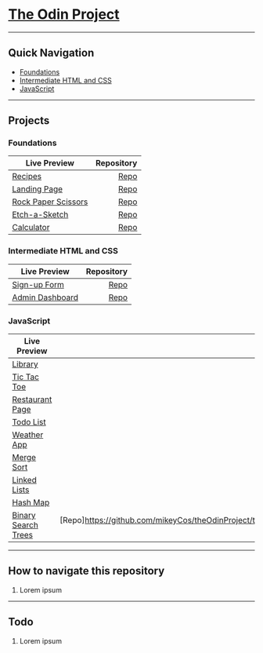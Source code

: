 # [The Odin Project](https://www.theodinproject.com/)

---

## Quick Navigation

- [Foundations](https://github.com/mikeyCos/theOdinProject/tree/main/foundations)
- [Intermediate HTML and CSS](https://github.com/mikeyCos/theOdinProject/tree/main/intermediate-html-and-css)
- [JavaScript](https://github.com/mikeyCos/theOdinProject/tree/main/javaScript)

---

## Projects

### Foundations

| Live Preview                                                                                                |                                                                                   Repository |
| ----------------------------------------------------------------------------------------------------------- | -------------------------------------------------------------------------------------------: |
| [Recipes](https://mikeycos.github.io/theOdinProject/foundations/odin-recipes/index.html)                    |        [Repo](https://github.com/mikeyCos/theOdinProject/tree/main/foundations/odin-recipes) |
| [Landing Page](https://mikeycos.github.io/theOdinProject/foundations/landing-page/index.html)               |        [Repo](https://github.com/mikeyCos/theOdinProject/tree/main/foundations/landing-page) |
| [Rock Paper Scissors](https://mikeycos.github.io/theOdinProject/foundations/rock-paper-scissors/index.html) | [Repo](https://github.com/mikeyCos/theOdinProject/tree/main/foundations/rock-paper-scissors) |
| [Etch-a-Sketch](https://mikeycos.github.io/theOdinProject/foundations/etch-a-sketch/index.html)             |       [Repo](https://github.com/mikeyCos/theOdinProject/tree/main/foundations/etch-a-sketch) |
| [Calculator](https://mikeycos.github.io/theOdinProject/foundations/calculator/index.html)                   |          [Repo](https://github.com/mikeyCos/theOdinProject/tree/main/foundations/calculator) |

### Intermediate HTML and CSS

| Live Preview                                                                                                     |                                                                                                      Repository |
| ---------------------------------------------------------------------------------------------------------------- | --------------------------------------------------------------------------------------------------------------: |
| [Sign-up Form](https://mikeycos.github.io/theOdinProject/intermediate-html-and-css/projects/sign-up-form/)       |    [Repo](https://github.com/mikeyCos/theOdinProject/tree/main/intermediate-html-and-css/projects/sign-up-form) |
| [Admin Dashboard](https://mikeycos.github.io/theOdinProject/intermediate-html-and-css/projects/admin-dashboard/) | [Repo](https://github.com/mikeyCos/theOdinProject/tree/main/intermediate-html-and-css/projects/admin-dashboard) |

### JavaScript

| Live Preview                                                                                                  |                                                                                         Repository |
| ------------------------------------------------------------------------------------------------------------- | -------------------------------------------------------------------------------------------------: |
| [Library](https://mikeycos.github.io/theOdinProject/javaScript/projects/library/)                             |           [Repo](https://github.com/mikeyCos/theOdinProject/tree/main/javaScript/projects/library) |
| [Tic Tac Toe](https://mikeycos.github.io/theOdinProject/javaScript/projects/tic-tac-toe/)                     |       [Repo](https://github.com/mikeyCos/theOdinProject/tree/main/javaScript/projects/tic-tac-toe) |
| [Restaurant Page](https://mikeycos.github.io/theOdinProject/javaScript/projects/restaurant-page/dist/)        |   [Repo](https://github.com/mikeyCos/theOdinProject/tree/main/javaScript/projects/restaurant-page) |
| [Todo List](https://mikeycos.github.io/theOdinProject/javaScript/projects/todo-list/dist/)                    |         [Repo](https://github.com/mikeyCos/theOdinProject/tree/main/javaScript/projects/todo-list) |
| [Weather App](https://mikeycos.github.io/theOdinProject/javaScript/projects/weather-app/dist/)                |       [Repo](https://github.com/mikeyCos/theOdinProject/tree/main/javaScript/projects/weather-app) |
| [Merge Sort](https://mikeycos.github.io/theOdinProject/javaScript/projects/merge-sort/dist/)                  |        [Repo](https://github.com/mikeyCos/theOdinProject/tree/main/javaScript/projects/merge-sort) |
| [Linked Lists](https://mikeycos.github.io/theOdinProject/javaScript/projects/linked-lists/dist/)              |      [Repo](https://github.com/mikeyCos/theOdinProject/tree/main/javaScript/projects/linked-lists) |
| [Hash Map](https://mikeycos.github.io/theOdinProject/javaScript/projects/hash-map/dist)                       |          [Repo](https://github.com/mikeyCos/theOdinProject/tree/main/javaScript/projects/hash-map) |
| [Binary Search Trees](https://mikeycos.github.io/theOdinProject/javaScript/projects/binary-search-trees/dist) | [Repo]https://github.com/mikeyCos/theOdinProject/tree/main/javaScript/projects/binary-search-trees |

---

## How to navigate this repository

1. Lorem ipsum

---

## Todo

1. Lorem ipsum
